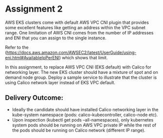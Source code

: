 # Assignment 2

AWS EKS clusters come with default AWS VPC CNI plugin that provides some excellent features like getting an address
within the VPC subnet range. One limitation of AWS CNI comes from the number of IP addresses and ENI that you can
assign to the single instance.

Refer to the (https://docs.aws.amazon.com/AWSEC2/latest/UserGuide/using-eni.html#AvailableIpPerENI) which shows
that limit.

In this assignment, to replace AWS VPC CNI (EKS default) with Calico for networking layer. The new EKS cluster should
have a mixture of spot and on demand node group. Deploy a sample service to illustrate that the cluster is using Calico
network layer instead of EKS VPC default.

## Delivery Outcome:
- Ideally the candidate should have installed Calico networking layer in the kube-system namespace (pods: calico-kubecontroller,
calico-node etc).
- Upon inspection (kubectl get pods –all-namespaces), only kubernetes system pods should be running on AWS VPC private
IP while the rest of the pods should be running on Calico network (different IP range).